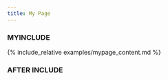 ```yaml
---
title: My Page
---
```

### MYINCLUDE

{% include_relative examples/mypage_content.md %}

### AFTER INCLUDE
